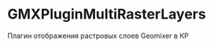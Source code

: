 GMXPluginMultiRasterLayers
==========================

Плагин отображения растровых слоев Geomixer в КР
